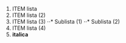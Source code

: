 1. ITEM lista
2. ITEM lista (2)
1. ITEM lista (3)
⋅⋅* Sublista (1)
⋅⋅* Sublista (2)
4. ITEM lista (4)
5. __italica__
